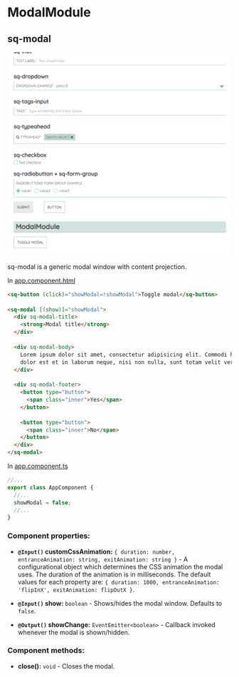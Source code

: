# ModalModule

## sq-modal

![SQ-Modal](_media/sq-modal.gif)

sq-modal is a generic modal window with content projection.

In [app.component.html](https://github.com/SQ-UI/ng-sq-ui/blob/master/src/app/app.component.html#L117)

```html
<sq-button (click)="showModal=!showModal">Toggle modal</sq-button>

<sq-modal [(show)]="showModal">
  <div sq-modal-title>
    <strong>Modal title</strong>
  </div>

  <div sq-modal-body>
    Lorem ipsum dolor sit amet, consectetur adipisicing elit. Commodi harum natus quidem recusandae voluptatibus. Animi architecto
    dolor est et in laborum neque, nisi non nulla, sunt totam velit vero voluptatibus.
  </div>

  <div sq-modal-footer>
    <button type="button">
      <span class="inner">Yes</span>
    </button>

    <button type="button">
      <span class="inner">No</span>
    </button>
  </div>
</sq-modal>
```

In [app.component.ts](https://github.com/SQ-UI/ng-sq-ui/blob/master/src/app/app.component.ts#L12)

```typescript
//...
export class AppComponent {
  //...
  showModal = false;
  //...
}
```

### Component properties:

- **`@Input()` customCssAnimation:** `{ duration: number, entranceAnimation: string, exitAnimation: string }` - A configurational object which determines the CSS animation the modal uses. The duration of the animation is in milliseconds. The default values for each property are:
  `{ duration: 1000, entranceAnimation: 'flipInX', exitAnimation: flipOutX }`.

- **`@Input()` show:** `boolean` - Shows/hides the modal window. Defaults to `false`.

- **`@Output()` showChange:** `EventEmitter<boolean>` - Callback invoked whenever the modal is shown/hidden.

### Component methods:

- **close():** `void` - Closes the modal.
